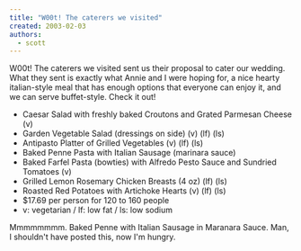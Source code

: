 ```yaml
---
title: "W00t! The caterers we visited"
created: 2003-02-03
authors: 
  - scott
---
```


W00t! The caterers we visited sent us their proposal to cater our wedding. What they sent is exactly what Annie and I were hoping for, a nice hearty italian-style meal that has enough options that everyone can enjoy it, and we can serve buffet-style. Check it out!

- Caesar Salad with freshly baked Croutons and Grated Parmesan Cheese (v)
- Garden Vegetable Salad (dressings on side) (v) (lf) (ls)
- Antipasto Platter of Grilled Vegetables (v) (lf) (ls)
- Baked Penne Pasta with Italian Sausage (marinara sauce)
- Baked Farfel Pasta (bowties) with Alfredo Pesto Sauce and Sundried Tomatoes (v)
- Grilled Lemon Rosemary Chicken Breasts (4 oz) (lf) (ls)
- Roasted Red Potatoes with Artichoke Hearts (v) (lf) (ls)
- $17.69 per person for 120 to 160 people
- v: vegetarian / lf: low fat / ls: low sodium

Mmmmmmmm. Baked Penne with Italian Sausage in Maranara Sauce. Man, I shouldn't have posted this, now I'm hungry.
